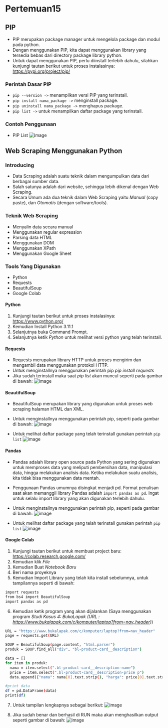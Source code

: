 # Pertemuan15

## PIP
* PIP merupakan package manager untuk mengelola package dan modul pada python.
* Dengan menggunakan PIP, kita dapat menggunakan library yang tersedia bebas dari directory package library python.
* Untuk dapat menggunakan PIP, perlu diinstall terlebih dahulu, silahkan kunjungi tautan berikut untuk proses instalasinya: https://pypi.org/project/pip/

### Perintah Dasar PIP
* `pip --version ->` menampilkan versi PIP yang terinstall.
* `pip install nama_package ->` menginstall package.
* `pip uninstall nama_package ->` menghapus package.
* `pip list ->` untuk menampilkan daftar package yang terinstall.

### Contoh Penggunaan
* PIP List
![image](image/piplist.png)


## Web Scraping Menggunakan Python
### Introducing
* Data Scraping adalah suatu teknik dalam mengumpulkan data dari berbagai sumber data.
* Salah satunya adalah dari website, sehingga lebih dikenal dengan Web Scraping.
* Secara Umum ada dua teknik dalam Web Scraping yaitu *Manual* (copy paste), dan *Otomatis* (dengan software/tools).

### Teknik Web Scraping
* Menyalin data secara manual
* Menggunakan regular expression
* Parsing data HTML
* Menggunakan DOM
* Menggunakan XPath
* Menggunakan Google Sheet

### Tools Yang Digunakan
* Python
* Requests
* BeautifulSoup
* Google Colab

#### Python
1. Kunjungi tautan berikut untuk proses instalasinya: https://www.python.org/
2. Kemudian Install Python 3.11.1
3. Selanjutnya buka Command Prompt.
4. Selanjutnya ketik *Python* untuk melihat versi python yang telah terinstall.


#### Requests
* Requests merupakan library HTTP untuk proses mengirim dan mengambil data menggunakan protokol HTTP.
* Untuk menginstallnya menggunakan perintah pip *pip install requests* 
* Jika sudah terinstall maka saat *pip list* akan muncul seperti pada gambar di bawah:
![image](image/requests.png)


#### BeautifulSoup
* BeautifulSoup merupakan library yang digunakan untuk proses web scraping halaman HTML dan XML.
* Untuk menginstallnya menggunakan perintah pip, seperti pada gambar di bawah:
![image](image/beautifulsoup.png)

* Untuk melihat daftar package yang telah terinstall gunakan perintah `pip list`
![image](image/listB.png)


#### Pandas
* Pandas adalah library open source pada Python yang sering digunakan untuk memproses data yang meliputi pembersihan data, manipulasi data, hingga melakukan analisis data. Ketika melakukan suatu analisis, kita tidak bisa menggunakan data mentah.
* Penggunaan Pandas umumnya disingkat menjadi pd. Format penulisan saat akan memanggil library Pandas adalah `import pandas as pd`. Ingat untuk selalu import library yang akan digunakan terlebih dahulu. 
* Untuk menginstallnya menggunakan perintah pip, seperti pada gambar di bawah:
![image](image/pandas.png)

* Untuk melihat daftar package yang telah terinstall gunakan perintah `pip list`
![image](image/listP.png)


#### Google Colab
1. Kunjungi tautan berikut untuk membuat project baru: https://colab.research.google.com/
2. Kemudian klik *File*
3. Kemudian Buat *Notebook Baru*
4. Beri nama proyeknya
5. Kemudian Import Library yang telah kita install sebelumnya, untuk tampilannya seperti di bawah:
```sh
import requests
from bs4 import BeautifulSoup
import pandas as pd
```
6. Kemudian ketik program yang akan dijalankan (Saya menggunakan program *Studi Kasus 4: BukaLapak (URL : https://www.bukalapak.com/c/komputer/laptop?from=nav_header)*)
```sh
URL = "https://www.bukalapak.com/c/komputer/laptop?from=nav_header"
page = requests.get(URL)

SOUP = BeautifulSoup(page.content, "html.parser")
produk = SOUP.find_all("div", "bl-product-card__description")

data = []
for item in produk:
  nama = item.select(".bl-product-card__description-name")
  price = item.select(".bl-product-card__description-price p")
  data.append({"nama": nama[0].text.strip(), "harga": price[0].text.strip()})

#print data
df = pd.DataFrame(data)
print(df)
```
7. Untuk tampilan lengkapnya sebagai berikut:
![image](image/sintaks.png)

8. Jika sudah benar dan berhasil di RUN maka akan menghasilkan output seperti gambar di bawah:
![image](image/output.png)